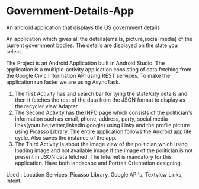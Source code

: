 # Government-Details-App
An android application that displays the US government details

An application which gives all the details(emails, picture,social media) of the current government bodies. 
The details are displayed on the state you select.

The Project is an Android Application built in Android Studio. The application is a multiple-activity application consisting of 
data fetching from the Google Civic Information API using REST services. To make the application run faster we are using AsyncTask. 
1. The first Activity has and search bar for tying the state/city details and then it fetches the rest of the data from the JSON format 
to display as the recycler view Adapter. 
2. The Second Activity has the INFO page which consists of the politician's information such as
email, phone, address, party, social media links(youtube,twitter,linkedin.google) using Linky and the profile picture 
using Picasso Library. The entire application follows the Android app life cycle. Also saves the instance of the app.
3. The Third Activity is about the image view of the politician which using loading image and not available image if the image of
the politician is not present in JSON data fetched. The Internet is mandatory for this application. Have both landscape and 
Portrait Orientation designing.

Used : Location Services, Picasso Library, Google API's, Textview Links, Intent.
